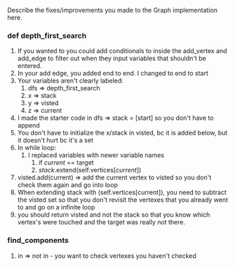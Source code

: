 Describe the fixes/improvements you made to the Graph implementation here.

### def depth_first_search

1. If you wanted to you could add conditionals to inside the add_vertex and add_edge to filter out when they input variables that shouldn't be entered.
2. In your add edge, you added end to end.  I changed to end to start
3. Your variables aren't clearly labeled:
    1. dfs => depth_first_search
    2. x => stack
    3. y => visted
    4. z => current
4. I made the starter code in dfs => stack = [start] so you don't have to append
5. You don't have to initialize the x/stack in visted, bc it is added below, but it doesn't hurt bc it's a set
6. In while loop:
    1. I replaced variables with newer variable names
        1. if *current* == target
        2. *stack*.extend(self.vertices[*current*])
7. visted.add(current) => add the current vertex to visted so you don't check them again and go into loop
8. When extending stack with (self.vertices[current]), you need to subtract the visted set so that you don't revisit the vertexes that you already went to and go on a infinite loop
9. you should return visted and not the stack so that you know which vertex's were touched and the target was really not there.



### find_components

1. in => not in - you want to check vertexes you haven't checked